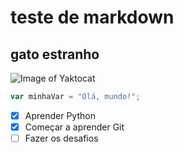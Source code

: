 # teste de markdown

## gato estranho
![Image of Yaktocat](https://octodex.github.com/images/yaktocat.png) 

```javascript
var minhaVar = "Olá, mundo!";
```

- [x] Aprender Python
- [x] Começar a aprender Git
- [ ] Fazer os desafios
